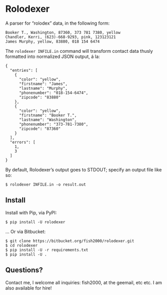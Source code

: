 Rolodexer
=========

A parser for “rolodex” data, in the following form:

    Booker T., Washington, 87360, 373 781 7380, yellow
    Chandler, Kerri, (623)-668-9293, pink, 123123121
    James Murphy, yellow, 83880, 018 154 6474

The `rolodexer INFILE.in` command will transform contact data
thusly formatted into normalized JSON output, á la:

    {
      "entries": [
        {
          "color": "yellow",
          "firstname": "James",
          "lastname": "Murphy",
          "phonenumber": "018-154-6474",
          "zipcode": "83880"
        },
        {
          "color": "yellow",
          "firstname": "Booker T.",
          "lastname": "Washington",
          "phonenumber": "373-781-7380",
          "zipcode": "87360"
        }
      ],
      "errors": [
        1,
        3
      ]
    }

By default, Rolodexer’s output goes to STDOUT; specify an output file like so:

    $ rolodexer INFILE.in -o result.out

Install
-------

Install with Pip, via PyPI:

    $ pip install -U rolodexer

… Or via Bitbucket:

    $ git clone https://bitbucket.org/fish2000/rolodexer.git
    $ cd rolodexer
    $ pip install -U -r requirements.txt
    $ pip install -U .

Questions?
----------

Contact me, I welcome all inquiries: fish2000, at the geemail, etc etc. I am also available for hire!
